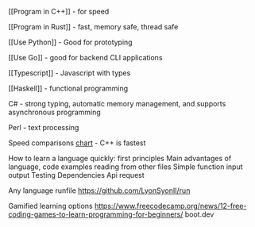 
[[Program in C++]] - for speed

[[Program in Rust]] - fast, memory safe, thread safe

[[Use Python]] - Good for prototyping

[[Use Go]] - good for backend CLI applications

[[Typescript]] - Javascript with types

[[Haskell]] - functional programming

C# - strong typing, automatic memory management, and supports asynchronous programming

Perl - text processing

Speed comparisons [chart](https://github.com/niklas-heer/speed-comparison) - C++ is fastest

How to learn a language quickly: first principles
Main advantages of language, code examples
reading from other files
Simple function input output
Testing
Dependencies
Api request

Any language runfile
https://github.com/LyonSyonII/run

Gamified learning options
https://www.freecodecamp.org/news/12-free-coding-games-to-learn-programming-for-beginners/
boot.dev

